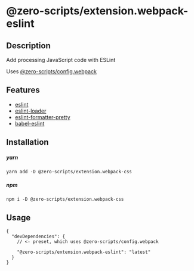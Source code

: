 # @zero-scripts/extension.webpack-eslint

## Description

Add processing JavaScript code with ESLint

Uses [@zero-scripts/config.webpack](../config.webpack)

## Features

- [eslint](https://github.com/eslint/eslint)
- [eslint-loader](https://github.com/webpack-contrib/eslint-loader)
- [eslint-formatter-pretty](https://github.com/sindresorhus/eslint-formatter-pretty)
- [babel-eslint](https://github.com/babel/babel-eslint)

## Installation

##### yarn

```
yarn add -D @zero-scripts/extension.webpack-css
```

##### npm

```
npm i -D @zero-scripts/extension.webpack-css
```

## Usage

```
{
  "devDependencies": {
    // <- preset, which uses @zero-scripts/config.webpack

    "@zero-scripts/extension.webpack-eslint": "latest"
  }
}
```
